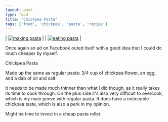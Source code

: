 ```yaml
---
layout: post
type: food
title: "Chickpea Pasta"
tags: ['food', 'chickpea', 'pasta', 'recipe']
---
```

| [![making pasta](https://i.postimg.cc/134b3bps/PXL-20210803-214334696.jpg)](https://i.postimg.cc/SsbPVsHx/PXL-20210803-214334696-2.jpg) | | [![eating pasta](https://i.postimg.cc/15vLPyVv/PXL-20210803-221211530.jpg)](https://i.postimg.cc/25ZJ4vct/PXL-20210803-221211530-2.jpg) |

Once again an ad on Facebook outed itself with a good idea that I could do much cheaper by myself.

Chickpea Pasta

Made up the same as regular pasta: 3/4 cup of chickpea flower, an egg, and a dab of oil and salt.  

It needs to be made much thinner than what I did though, as it really takes its time to cook through.  On the plus side it's also very difficult to overcook, which is my main peeve with regular pasta.  It does have a noticeable chickpea taste, which is also a perk in my opinion.

Might be time to invest in a cheap pasta roller.
